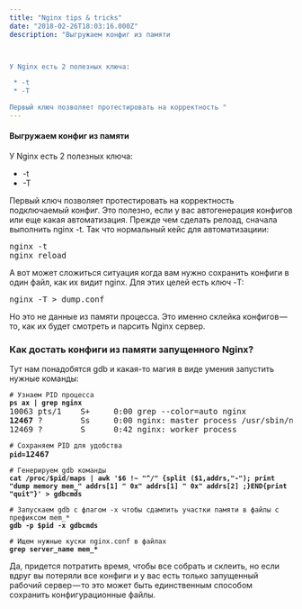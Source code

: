 ```yaml
---
title: "Nginx tips & tricks"
date: "2018-02-26T18:03:16.000Z"
description: "Выгружаем конфиг из памяти



У Nginx есть 2 полезных ключа:

 * -t
 * -T

Первый ключ позволяет протестировать на корректность "
---
```


<h4>Выгружаем конфиг из памяти</h4>

<p>У Nginx есть 2 полезных ключа:</p>
<ul>
<li>-t</li>
<li>-T</li>
</ul>
<p>Первый ключ позволяет протестировать на корректность подключаемый конфиг. Это полезно, если у вас автогенерация конфигов или еще какая автоматизация. Прежде чем сделать релоад, сначала выполнить nginx -t. Так что нормальный кейс для автоматизациии:</p>
<pre>nginx -t<br>nginx reload</pre>
<p>А вот может сложиться ситуация когда вам нужно сохранить конфиги в один файл, как их видит nginx. Для этих целей есть ключ -T:</p>
<pre>nginx -T &gt; dump.conf</pre>
<p>Но это не данные из памяти процесса. Это именно склейка конфигов — то, как их будет смотреть и парсить Nginx сервер.</p>
<h3>Как достать конфиги из памяти запущенного Nginx?</h3>
<p>Тут нам понадобятся gdb и какая-то магия в виде умения запустить нужные команды:</p>
<pre><code># Узнаем PID процесса<br><strong>ps ax | grep nginx</strong><br></code>10063 pts/1    S+     0:00 grep --color=auto nginx<br><strong>12467</strong> ?        Ss     0:00 nginx: master process /usr/sbin/nginx -c /etc/nginx/nginx.conf<br>12469 ?        S      0:42 nginx: worker process</pre>
<pre><code># Сохраняем PID для удобства<br><strong>pid=</strong></code><strong>12467</strong><code><br><br># Генерируем gdb команды<br><strong>cat /proc/$pid/maps | awk '$6 !~ "^/" {split ($1,addrs,"-"); print "dump memory mem_" addrs[1] " 0x" addrs[1] " 0x" addrs[2] ;}END{print "quit"}' &gt; gdbcmds<br><br></strong># Запускаем gdb с флагом -x чтобы сдампить участки памяти в файлы с префиксом mem_*<br><strong>gdb -p $pid -x gdbcmds</strong><br><br># Ищем нужные куски nginx.conf в файлах<br><strong>grep server_name mem_*</strong></code></pre>
<p>Да, придется потратить время, чтобы все собрать и склеить, но если вдруг вы потеряли все конфиги и у вас есть только запущенный рабочий сервер — то это может быть единственным способом сохранить конфигурационные файлы.</p>


